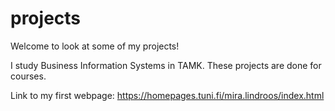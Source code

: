 # projects
Welcome to look at some of my projects!

I study Business Information Systems in TAMK.
These projects are done for courses.

Link to my first webpage: https://homepages.tuni.fi/mira.lindroos/index.html
